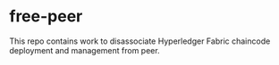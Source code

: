 # free-peer
This repo contains work to disassociate Hyperledger Fabric chaincode deployment and management from peer.
